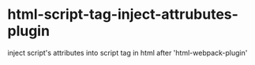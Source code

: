 # html-script-tag-inject-attrubutes-plugin
inject script's attributes into script tag in html after 'html-webpack-plugin'
